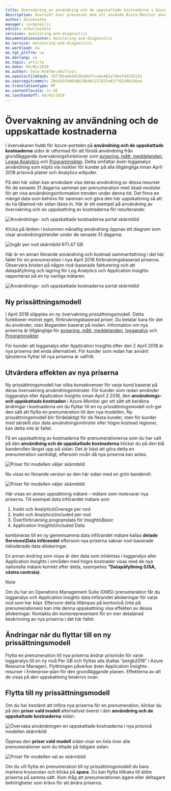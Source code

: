 ```yaml
---
title: Övervakning av användning och de uppskattade kostnaderna i Azure-Monitor | Microsoft Docs
description: Översikt över processen med att använda Azure-Monitor användning och uppskattade kostnaderna sida
author: dalekoetke
manager: carmonmills
editor: mrbullwinkle
services: monitoring-and-diagnostics
documentationcenter: monitoring-and-diagnostics
ms.service: monitoring-and-diagnostics
ms.workload: na
ms.tgt_pltfrm: na
ms.devlang: na
ms.topic: article
ms.date: 04/02/2018
ms.author: Dale.Koetke;mbullwin
ms.openlocfilehash: f87705ebbdd14b1bbf7cade481a7dbe7dd3d5131
ms.sourcegitcommit: 20d103fb8658b29b48115782fe01f76239b240aa
ms.translationtype: MT
ms.contentlocale: sv-SE
ms.lasthandoff: 04/03/2018
---
```

# <a name="monitoring-usage-and-estimated-costs"></a>Övervakning av användning och de uppskattade kostnaderna

I övervakaren hubb för Azure-portalen på **användning och de uppskattade kostnaderna** sidor är utformad för att förstå användning från grundläggande övervakningsfunktioner som [avisering, mått, meddelanden](https://azure.microsoft.com/pricing/details/monitor/), [Logga Analytics](https://azure.microsoft.com/pricing/details/log-analytics/) och [Programinsikter](https://azure.microsoft.com/pricing/details/application-insights/). Detta omfattar även logganalys användning som köpts via insikter för kunder på alla tillgängliga innan April 2018 prisnivå planer och Analytics erbjuder.

På den här sidan kan användare visa deras användning av dessa resurser för de senaste 31 dagarna samman per prenumeration med ökad-moduler för att visa användningsinformation trenden under denna tid. Det finns en mängd data som behövs för samman och göra den här uppskattning så att du ha tålamod när sidan läses in.
Här är ett exempel på användning av övervakning och en uppskattning av kostnaderna för resulterande:

![Användnings- och uppskattade kostnaderna portal skärmbild](./media/monitoring-usage-and-estimated-costs/001.png)

Klicka på länken i kolumnen månatlig användning öppnas ett diagram som visar användningstrender under de senaste 31 dagarna:

![Ingår per nod skärmbild 671.47 GB](./media/monitoring-usage-and-estimated-costs/002.png)

Här är en annan liknande användning och kostnad sammanfattning i det här fallet för en prenumeration i nya April 2018 förbrukningsbaserad priserna. Observera bristen på någon nod-baserade fakturering och att datapåfyllning och lagring för Log Analytics och Application Insights rapporteras på en ny vanliga mätaren.

![Användnings- och uppskattade kostnaderna portal skärmbild](./media/monitoring-usage-and-estimated-costs/003.png)

## <a name="new-pricing-model"></a>Ny prissättningsmodell

I April 2018 släpptes en ny övervakning prissättningsmodell.  Detta funktioner molnet eget, förbrukningsbaserad priser. Du betalar bara för det du använder, utan åtaganden baserat på noden. Information om nya priserna är tillgängliga för [avisering, mått, meddelanden](https://azure.microsoft.com/pricing/details/monitor/), [logganalys](https://azure.microsoft.com/pricing/details/log-analytics/) och [Programinsikter](https://azure.microsoft.com/pricing/details/application-insights/).

För kunder att logganalys eller Application Insights efter den 2 April 2018 är nya priserna det enda alternativet. För kunder som redan har använt tjänsterna flyttar till nya priserna är valfritt.

## <a name="assessing-the-impact-of-the-new-pricing-model"></a>Utvärdera effekten av nya priserna

Ny prissättningsmodell har olika konsekvenser för varje kund baserat på deras övervakning användningsmönster. För kunder som redan använder logganalys eller Application Insights innan April 2 2018, den **användnings- och uppskattade kostnaden** i Azure-Monitor ger ett sätt att beräkna ändringar i kostnaderna om du flyttar till en ny prissättningsmodell och ger den sätt att flytta en prenumeration till den nya modellen. Ny prissättningsmodell blir fördelaktigt för de flesta kunder, men för kunder med särskilt stor data användningsmönster eller högre kostnad regioner, kan detta inte är fallet.

Få en uppskattning av kostnaderna för prenumerationerna som du har valt på den **användning och de uppskattade kostnaderna** klickar du på den blå banderollen längst upp på sidan. Det är bäst att göra detta en prenumeration samtidigt, eftersom nivån då nya priserna kan antas.

![Priser för modellen väljer skärmbild](./media/monitoring-usage-and-estimated-costs/004.png)

Nu visas en liknande version av den här sidan med en grön banderoll:

![Priser för modellen väljer skärmbild](./media/monitoring-usage-and-estimated-costs/005.png)

Här visas en annan uppsättning mätare – mätare som motsvarar nya priserna. Till exempel data införandet mätare som

1. Insikt och Analytics\Overage per nod
2. Insikt och Analytics\Included per nod
3. Överförbrukning programdata för Insights\Basic
4. Application Insights\Included Data

kombineras till en ny gemensamma data införandet mätare kallas **delade Services\Data införandet** eftersom nya priserna saknar nod-baserade inkluderade data allokeringar.

En annan ändring som visas är den data som inhämtas i logganalys eller Application Insights i områden med högre kostnader visas med de nya nationella mätare korrekt efter detta, exempelvis **”Datapåfyllning (USA, västra centrala)**.

> [!NOTE]
> Om du har en Operations Management Suite (OMS)-prenumeration får du logganalys och Application Insights data införandet allokeringar för varje nod som har köpt. Eftersom detta tillämpas på kontonivå (inte på prenumerationen) kan inte denna uppskattning visa effekten av dessa allokeringar. Kontakta din kontorepresentant för en mer detaljerad beskrivning av nya priserna i det här fallet.

## <a name="changes-when-moving-to-the-new-pricing-model"></a>Ändringar när du flyttar till en ny prissättningsmodell

Flytta en prenumeration till nya priserna ändrar prisnivån för varje logganalys till en ny nivå Per GB och flyttas alla (kallas ”pergb2018” i Azure Resource Manager). Flyttningen påverkar även Application Insights-resurser i Enterprise-plan för den grundläggande planen. Effekterna av att de visas på den uppskattning beskrivs ovan. 

## <a name="moving-to-the-new-pricing-model"></a>Flytta till ny prissättningsmodell

Om du har bestämt att införa nya priserna för en prenumeration, klickar du på den **priser vald modell** alternativet överst i den **användning och de uppskattade kostnaderna** sidan:

![Övervaka användningen en uppskattade kostnaderna i nya prisnivå modellen skärmbild](./media/monitoring-usage-and-estimated-costs/006.png)

Öppnas den **priser vald modell** sidan visar en lista över alla prenumerationer som du tittade på tidigare sidan:

![Priser för modellen val av skärmbild](./media/monitoring-usage-and-estimated-costs/007.png)

Om du vill flytta en prenumeration till ny prissättningsmodell du bara markera kryssrutan och klicka på **spara**.  Du kan flytta tillbaka till äldre priserna på samma sätt. Kom ihåg att prenumerationen ägare eller deltagare behörigheter som krävs för att ändra priserna.